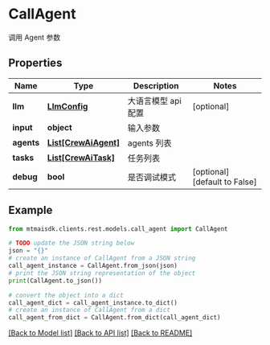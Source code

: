 # CallAgent

调用 Agent 参数

## Properties

Name | Type | Description | Notes
------------ | ------------- | ------------- | -------------
**llm** | [**LlmConfig**](LlmConfig.md) | 大语言模型 api 配置 | [optional] 
**input** | **object** | 输入参数 | 
**agents** | [**List[CrewAiAgent]**](CrewAiAgent.md) | agents 列表 | 
**tasks** | [**List[CrewAiTask]**](CrewAiTask.md) | 任务列表 | 
**debug** | **bool** | 是否调试模式 | [optional] [default to False]

## Example

```python
from mtmaisdk.clients.rest.models.call_agent import CallAgent

# TODO update the JSON string below
json = "{}"
# create an instance of CallAgent from a JSON string
call_agent_instance = CallAgent.from_json(json)
# print the JSON string representation of the object
print(CallAgent.to_json())

# convert the object into a dict
call_agent_dict = call_agent_instance.to_dict()
# create an instance of CallAgent from a dict
call_agent_from_dict = CallAgent.from_dict(call_agent_dict)
```
[[Back to Model list]](../README.md#documentation-for-models) [[Back to API list]](../README.md#documentation-for-api-endpoints) [[Back to README]](../README.md)



